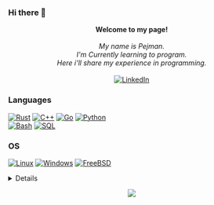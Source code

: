 ### Hi there 👋

  
 <p align="center"> 
     <b>Welcome to my page!</b><br><br> 
     <i> 
         My name is Pejman.<br> 
         I'm Currently learning to program.<br> 
         Here i'll share my experience in programming.<br> 
     </i><br> 
     <a href="https://www.linkedin.com/in/PejmanRezaei"> 
         <img src="https://img.shields.io/badge/LinkedIn-blue?style=flat-square&logo=linkedin" alt="LinkedIn"> 
     </a> 
 </p> 
  
 ### Languages 
 [![Rust](https://img.shields.io/badge/rust-black?style=for-the-badge&logo=rust)](https://github.com/PejmanCommits)
 [![C++](https://img.shields.io/badge/c++-black?style=for-the-badge&logo=cplusplus)](https://github.com/PejmanCommits)
 [![Go](https://img.shields.io/badge/go-black?style=for-the-badge&logo=go)](https://github.com/PejmanCommits)
 [![Python](https://img.shields.io/badge/python-black?style=for-the-badge&logo=python)](https://github.com/PejmanCommits)  
 [![Bash](https://img.shields.io/badge/bash-black?style=for-the-badge&logo=gnu-bash&logoColor=white)](https://github.com/PejmanCommits) 
 [![SQL](https://img.shields.io/badge/sql-black?style=for-the-badge&logo=mysql)](https://github.com/PejmanCommits) 
  
 ### OS 
 [![Linux](https://img.shields.io/badge/linux-black?style=for-the-badge&logo=Linux)](https://github.com/PejmanCommits) 
 [![Windows](https://img.shields.io/badge/Windows-black?style=for-the-badge&logo=Windows)](https://github.com/PejmanCommits) 
 [![FreeBSD](https://img.shields.io/badge/FreeBSD-black?style=for-the-badge&logo=FreeBSD)](https://github.com/PejmanCommits)


<details> 
 <p align="center"> 
   <a href="https://github.com/PejmanCommits"> 
     <img src="http://github-profile-summary-cards.vercel.app/api/cards/profile-details?username=PejmanCommits&theme=transparent" /> 
   </a> 
   <a href="https://github.com/PejmanCommits"> 
     <img src="https://github-readme-streak-stats.herokuapp.com/?user=PejmanCommits&hide_border=true&card_width=338&theme=transparent" /> 
   </a> 
   <a href="https://github.com/PejmanCommits"> 
     <img src="http://github-profile-summary-cards.vercel.app/api/cards/stats?username=PejmanCommits&theme=transparent" /> 
   </a> 
   <a href="https://github.com/PejmanCommits"> 
     <img src="https://github-readme-stats.vercel.app/api/top-langs/?username=PejmanCommits&langs_count=10&exclude_repo=&hide=jupyter%20notebook,vim%20script,cmake,makefile,batchfile,emacs%20lisp,css,html&layout=default&card_width=699&hide_border=true&theme=transparent" /> 
   </a> 
 </p> 
 </details> 
  
 <p align="center"> 
   <a href="https://github.com/PejmanCommits"> 
     <img src="https://komarev.com/ghpvc/?username=PejmanCommits&color=blue&style=flat)" /> 
   </a> 
  </p> 
<!--
**PejmanCommits/PejmanCommits** is a ✨ _special_ ✨ repository because its `README.md` (this file) appears on your GitHub profile.

Here are some ideas to get you started:

- 🔭 I’m currently working on ...
- 🌱 I’m currently learning ...
- 👯 I’m looking to collaborate on ...
- 🤔 I’m looking for help with ...
- 💬 Ask me about ...
- 📫 How to reach me: ...
- 😄 Pronouns: ...
- ⚡ Fun fact: ...
-->
<!--
**PejmanCommits/PejmanCommits** is a ✨ _special_ ✨ repository because its `README.md` (this file) appears on your GitHub profile.

Here are some ideas to get you started:

- 🔭 I’m currently working on ...
- 🌱 I’m currently learning ...
- 👯 I’m looking to collaborate on ...
- 🤔 I’m looking for help with ...
- 💬 Ask me about ...
- 📫 How to reach me: ...
- 😄 Pronouns: ...
- ⚡ Fun fact: ...
-->

